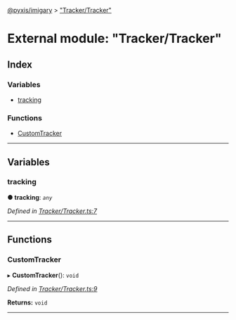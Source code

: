 [@pyxis/imigary](../README.md) > ["Tracker/Tracker"](../modules/_tracker_tracker_.md)

# External module: "Tracker/Tracker"

## Index

### Variables

* [tracking](_tracker_tracker_.md#tracking)

### Functions

* [CustomTracker](_tracker_tracker_.md#customtracker)

---

## Variables

<a id="tracking"></a>

###  tracking

**● tracking**: *`any`*

*Defined in [Tracker/Tracker.ts:7](https://github.com/creaux/pyxis/blob/10b280f/packages/imigary/src/Tracker/Tracker.ts#L7)*

___

## Functions

<a id="customtracker"></a>

###  CustomTracker

▸ **CustomTracker**(): `void`

*Defined in [Tracker/Tracker.ts:9](https://github.com/creaux/pyxis/blob/10b280f/packages/imigary/src/Tracker/Tracker.ts#L9)*

**Returns:** `void`

___

